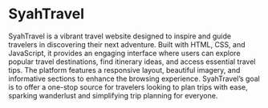 # SyahTravel

SyahTravel is a vibrant travel website designed to inspire and guide travelers in discovering their next adventure. Built with HTML, CSS, and JavaScript, it provides an engaging interface where users can explore popular travel destinations, find itinerary ideas, and access essential travel tips. The platform features a responsive layout, beautiful imagery, and informative sections to enhance the browsing experience. SyahTravel’s goal is to offer a one-stop source for travelers looking to plan trips with ease, sparking wanderlust and simplifying trip planning for everyone.
